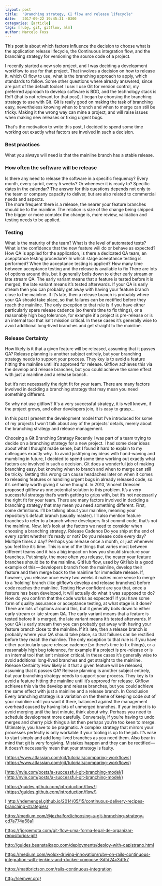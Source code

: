 ```yaml
---
layout: post
title:  "Branching strategy, CI flow and release lifecycle"
date:   2017-09-22 19:45:31 -0300
categories: [article]
tags: [ruby, git, gitflow, alm]
author: Marcelo Foss
---
```

This post is about which factors influence the decision to choose what is the application release lifecycle, the Continuous integration flow, and the branching strategy for versioning the source code of a project.

I recently started a new solo project, and I was deciding a development workflow to use for that project. That involves a decision on how to release it, which CI flow to use, what is the branching approach to apply, which standards to follow. Some other questions where already answered, since are part of the default toolset I use: I use Git for version control, my preferred approach to develop software is BDD, and the technology stack is RoR (that is not relevant for that post).
I began by choosing the branching strategy to use with Git.
Git is really good on making the task of branching easy, nevertheless knowing when to branch and when to merge can still be tricky. Making it the wrong way can mine a project, and will raise issues when making new releases or fixing urgent bugs.

That's the motivation to write this post, I decided to spend some time working out exactly what factors are involved in such a decision.

### Best practices
What you always will need is that the mainline branch has a stable release.

### How often the software will be release
Is there any need to release the software in a specific frequency? Every month, every sprint, every 5 weeks? Or whenever it is ready to? Specific dates in the calendar? The answer for this questions depends not only to the team or company capacity to deliver, but are also related to commercial needs and aspects.  
The more frequent there is a release, the nearer your feature branches should be to the mainline. The relation is size of the change being shipped. The bigger or more complex the change is, more review, validation and testing needs to be applied.

### Testing
What is the maturity of the team? What is the level of automated tests? What is the confidence that the new feature will do or behave as expected? How QA is applied for the application, is there a dedicated QA team, an acepptance testing procedure? In which stage aceeptance testing is performed?
When the acceptance testing is applied? How many time between acceptance testing and the release is available to fix
There are lots of options around this, but it generally boils down to either early stream or late stream QA. The early variant means that a feature is tested before it is merged, the late variant means it’s tested afterwards. If your QA is early stream then you can probably get away with having your feature branch close to the mainline. If it’s late, then a release branch is probably where your QA should take place, so that failures can be rectified before they reach the mainline.
The only exception to that rule is if you have either particularly spare release cadence (so there’s time to fix things), or a reasonably high bug tolerance, for example if a project is pre-release or is an internal tool that isn’t mission critical. In these cases it’s generally wise to avoid additional long-lived branches and get straight to the mainline.
### Release Certainty
How likely is it that a given feature will be released, assuming that it passes QA?
Release planning is another subject entirely, but your branching strategy needs to support your process. They key is to avoid a feature hitting the mainline until it’s approved for release. Gitflow achieves this via the develop and release branches, but you could achieve the same effect with just a mainline and a release branch.


but it’s not necessarily the right fit for your team. There are many factors involved in deciding a branching strategy that may mean you need something different.

So why not use gitflow? It's a very successful strategy, it is well known, if the project grows, and other developers join, it is easy to grasp...


In this post I present the development model that I’ve introduced for some of my projects
I won’t talk about any of the projects’ details, merely about the branching strategy and release management.   

Choosing a Git Branching Strategy
Recently I was part of a team trying to decide on a branching strategy for a new project. I had some clear ideas about what I thought made sense, but I found it hard to explain to my colleagues exactly why. To avoid justifying my ideas with hand-waving and mumbling in future, I decided to spend some time working out exactly what factors are involved in such a decision.
Git does a wonderful job of making branching easy, but knowing when to branch and when to merge can still be tricky. Getting this wrong can cause headaches later on when it comes to releasing features or handling urgent bugs in already released code, so it’s certainly worth giving it some thought.
In 2010, Vincent Driessen proposed gitflow as one potential solution to this problem. It’s a very successful strategy that’s worth getting to grips with, but it’s not necessarily the right fit for your team. There are many factors involved in deciding a branching strategy that may mean you need something different.
First, some definitions. I’ll be talking about your mainline, meaning your repository’s default branch (usually master). I’ll also mention feature branches to refer to a branch where developers first commit code, that’s not the mainline.
Now, let’s look at the factors we need to consider when choosing a branching strategy.
Release Cadence
Do you ship at the end of every sprint whether it’s ready or not? Do you release code every day? Multiple times a day? Perhaps you release once a month, or just whenever you feel like it’s time. This is one of the things that varies most between different teams and it has a big impact on how you should structure your branches.
Put simply, the more often you release, the nearer your feature branches should be to the mainline. GitHub flow, used by GitHub is a good example of this — developers branch from the mainline, develop their feature and then merge back to the mainline for immediate release. If, however, you release once every two weeks it makes more sense to merge to a ‘holding’ branch (like gitflow’s develop and release branches) before code reaches the mainline.
Testing
How confident are you that, once a feature has been developed, it will actually do what it was supposed to do? How do you confirm that the code works as expected? If you have some form of quality assurance or acceptance testing, at what stage is it done? There are lots of options around this, but it generally boils down to either early stream or late stream QA. The early variant means that a feature is tested before it is merged, the late variant means it’s tested afterwards. If your QA is early stream then you can probably get away with having your feature branch close to the mainline. If it’s late, then a release branch is probably where your QA should take place, so that failures can be rectified before they reach the mainline.
The only exception to that rule is if you have either particularly spare release cadence (so there’s time to fix things), or a reasonably high bug tolerance, for example if a project is pre-release or is an internal tool that isn’t mission critical. In these cases it’s generally wise to avoid additional long-lived branches and get straight to the mainline.
Release Certainty
How likely is it that a given feature will be released, assuming that it passes QA?
Release planning is another subject entirely, but your branching strategy needs to support your process. They key is to avoid a feature hitting the mainline until it’s approved for release. Gitflow achieves this via the develop and release branches, but you could achieve the same effect with just a mainline and a release branch.
In Conclusion
Every branching strategy is a variation on the theme of keeping code out of your mainline until you want it there, balanced against the management overhead caused by having lots of unmerged branches. If your instinct is to avoid merging until the last minute, think about why. Perhaps you need to schedule development more carefully. Conversely, if you’re having to undo merges and cherry pick things a lot then perhaps you’re too keen to merge.
Ultimately, you have to be pragmatic. A complex strategy that mirrors your processes perfectly is only workable if your tooling is up to the job. It’s wise to start simply and add long-lived branches as you need them. Also bear in mind that git is very forgiving. Mistakes happen and they can be rectified — it doesn’t necessarily mean that your strategy is faulty.

[https://www.atlassian.com/git/tutorials/comparing-workflows](https://www.atlassian.com/git/tutorials/comparing-workflows)

[http://nvie.com/posts/a-successful-git-branching-model/](http://nvie.com/posts/a-successful-git-branching-model/)

[https://guides.github.com/introduction/flow/](https://guides.github.com/introduction/flow/)

! http://ndemengel.github.io/2014/05/15/continuous-delivery-recipes-branching-strategies/


https://medium.com/@jezhalford/choosing-a-git-branching-strategy-cd7a774a68a1


https://fjorgemota.com/git-flow-uma-forma-legal-de-organizar-repositorios-git/

http://guides.beanstalkapp.com/deployments/deploy-with-capistrano.html

https://medium.com/wolox-driving-innovation/ruby-on-rails-continuous-integration-with-jenkins-and-docker-compose-8dfd24c3df57

https://mattbrictson.com/rails-continuous-integration

http://semver.org/
